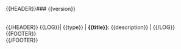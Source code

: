 {{HEADER}}### {{version}}

|     |     |
| --- | --- |
{{/HEADER}}
{{LOG}}| {{type}} | **{{title}}**: {{description}} |
{{/LOG}}
{{FOOTER}}
<br/>
{{/FOOTER}}